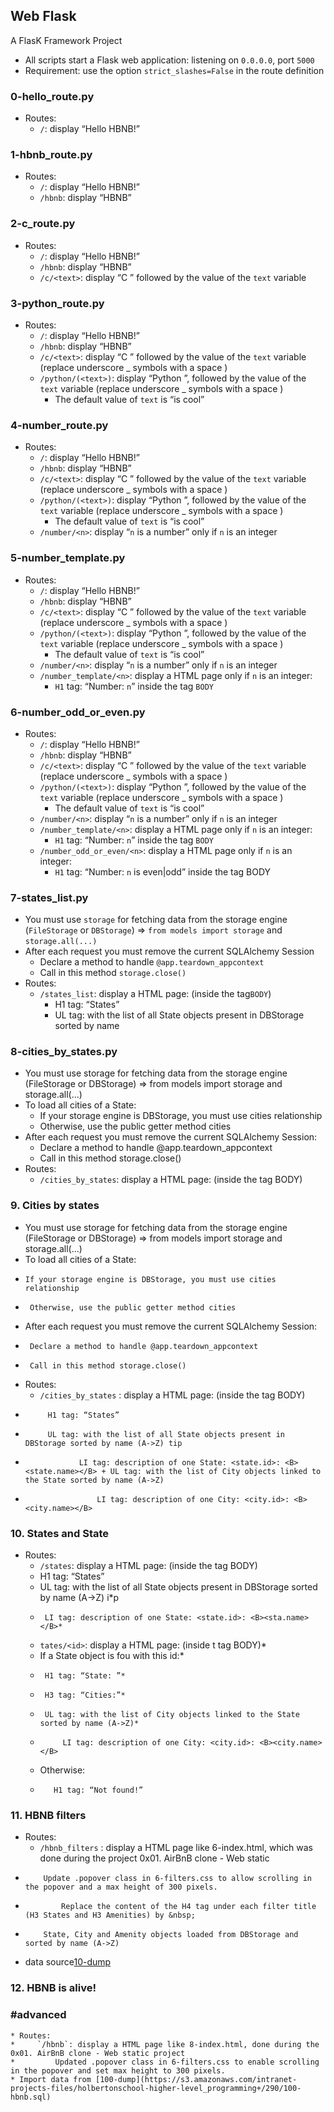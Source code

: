 ## Web Flask
A FlasK Framework Project

* All scripts start a Flask web application: listening on `0.0.0.0`, port `5000`
* Requirement: use the option `strict_slashes=False` in the route definition

### 0-hello_route.py
* Routes:
   * `/`: display “Hello HBNB!”


### 1-hbnb_route.py
* Routes:
   * `/`: display “Hello HBNB!”
   * `/hbnb`: display “HBNB”


### 2-c_route.py
* Routes:
   * `/`: display “Hello HBNB!”
   * `/hbnb`: display “HBNB”
   * `/c/<text>`: display “C ” followed by the value of the `text` variable


### 3-python_route.py
* Routes:
   * `/`: display “Hello HBNB!”
   * `/hbnb`: display “HBNB”
   * `/c/<text>`: display “C ” followed by the value of the `text` variable
   (replace underscore _ symbols with a space )
   * `/python/(<text>)`: display “Python ”, followed by the value of the `text` variable
   (replace underscore _ symbols with a space )
      * The default value of `text` is “is cool”


### 4-number_route.py
* Routes:
   * `/`: display “Hello HBNB!”
   * `/hbnb`: display “HBNB”
   * `/c/<text>`: display “C ” followed by the value of the `text` variable
   (replace underscore _ symbols with a space )
   * `/python/(<text>)`: display “Python ”, followed by the value of the `text` variable (replace underscore _ symbols with a space )
      * The default value of `text` is “is cool”
   * `/number/<n>`: display “`n` is a number” only if `n` is an integer


### 5-number_template.py
* Routes:
   * `/`: display “Hello HBNB!”
   * `/hbnb`: display “HBNB”
   * `/c/<text>`: display “C ” followed by the value of the `text` variable
   (replace underscore _ symbols with a space )
   * `/python/(<text>)`: display “Python ”, followed by the value of the `text` variable
   (replace underscore _ symbols with a space )
      * The default value of `text` is “is cool”
   * `/number/<n>`: display “`n` is a number” only if `n` is an integer
   * `/number_template/<n>`: display a HTML page only if `n` is an integer:
      * `H1` tag: “Number: `n`” inside the tag `BODY`


### 6-number_odd_or_even.py
* Routes:
   * `/`: display “Hello HBNB!”
   * `/hbnb`: display “HBNB”
   * `/c/<text>`: display “C ” followed by the value of the `text` variable
   (replace underscore _ symbols with a space )
   * `/python/(<text>)`: display “Python ”, followed by the value of the `text` variable (replace underscore _ symbols with a space )
      * The default value of `text` is “is cool”
   * `/number/<n>`: display “`n` is a number” only if `n` is an integer
   * `/number_template/<n>`: display a HTML page only if `n` is an integer:
      * `H1` tag: “Number: `n`” inside the tag `BODY`
   * `/number_odd_or_even/<n>`: display a HTML page only if `n` is an integer:
        * `H1` tag: “Number: `n` is even|odd” inside the tag BODY


### 7-states_list.py
* You must use `storage` for fetching data from the storage engine
(`FileStorage` or `DBStorage`) => `from models import storage` and `storage.all(...)`
* After each request you must remove the current SQLAlchemy Session
  * Declare a method to handle `@app.teardown_appcontext`
  * Call in this method `storage.close()`
* Routes:
  * `/states_list`: display a HTML page: (inside the tag`BODY`)
    * H1 tag: “States”
    * UL tag: with the list of all State objects present in DBStorage sorted by name


### 8-cities_by_states.py
* You must use storage for fetching data from the storage engine (FileStorage or DBStorage) => from models import storage and storage.all(...)
* To load all cities of a State:
  * If your storage engine is DBStorage, you must use cities relationship
  * Otherwise, use the public getter method cities
* After each request you must remove the current SQLAlchemy Session:
  * Declare a method to handle @app.teardown_appcontext
  * Call in this method storage.close()
* Routes:
  * `/cities_by_states`: display a HTML page: (inside the tag BODY)


### 9. Cities by states

*  You must use storage for fetching data from the storage engine
    (FileStorage or DBStorage) => from models import storage and storage.all(...)
*  To load all cities of a State:
*     If your storage engine is DBStorage, you must use cities relationship
*      Otherwise, use the public getter method cities
*  After each request you must remove the current SQLAlchemy Session:
*      Declare a method to handle @app.teardown_appcontext
*      Call in this method storage.close()

*  Routes:
      * `/cities_by_states` : display a HTML page: (inside the tag BODY)
*          H1 tag: “States”
*          UL tag: with the list of all State objects present in DBStorage sorted by name (A->Z) tip
*                 LI tag: description of one State: <state.id>: <B><state.name></B> + UL tag: with the list of City objects linked to the State sorted by name (A->Z)
*                     LI tag: description of one City: <city.id>: <B><city.name></B>



### 10. States and State
* Routes:
    * `/states`: display a HTML page: (inside the tag BODY)
    *    H1 tag: “States”
    *    UL tag: with the list of all State objects present in DBStorage sorted by name (A->Z) i*p
    *      LI tag: description of one State: <state.id>: <B><sta.name></B>*
    * `tates/<id>`: display a HTML page: (inside t tag BODY)*
    *  If a State object is fou with this id:*
    *      H1 tag: “State: ”*
    *      H3 tag: “Cities:”*
    *      UL tag: with the list of City objects linked to the State sorted by name (A->Z)*
    *          LI tag: description of one City: <city.id>: <B><city.name></B>
    *  Otherwise:
    *        H1 tag: “Not found!”


### 11. HBNB filters
* Routes:
    * `/hbnb_filters` : display a HTML page like 6-index.html, which was done during the project 0x01. AirBnB clone - Web static
*         Update .popover class in 6-filters.css to allow scrolling in the popover and a max height of 300 pixels.
*             Replace the content of the H4 tag under each filter title (H3 States and H3 Amenities) by &nbsp;
*         State, City and Amenity objects loaded from DBStorage and sorted by name (A->Z)
* data source[10-dump](https://s3.amazonaws.com/intranet-projects-files/holbertonschool-higher-level_programming+/290/10-hbnb_filters.sql)



### 12. HBNB is alive!
### #advanced

    * Routes:
    *     `/hbnb`: display a HTML page like 8-index.html, done during the 0x01. AirBnB clone - Web static project
    *         Updated .popover class in 6-filters.css to enable scrolling in the popover and set max height to 300 pixels.
    * Import data from [100-dump](https://s3.amazonaws.com/intranet-projects-files/holbertonschool-higher-level_programming+/290/100-hbnb.sql)
